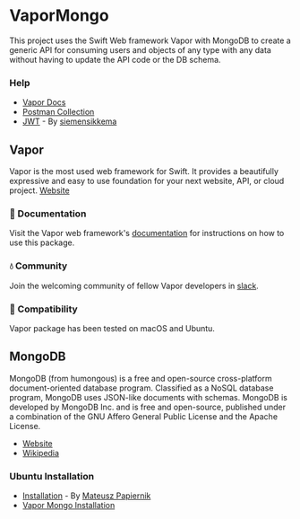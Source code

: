 # VaporMongo

This project uses the Swift Web framework Vapor with MongoDB to create a generic API for consuming users and objects of any type with any data without having to update the API code or the DB schema.

### Help
* [Vapor Docs](http://docs.vapor.codes)
* [Postman Collection](https://www.getpostman.com/collections/2a5806fe02adb831b3b2)
* [JWT](https://github.com/siemensikkema/vapor-jwt) - By [siemensikkema](https://github.com/siemensikkema) 

## Vapor

Vapor is the most used web framework for Swift. It provides a beautifully expressive and easy to use foundation for your next website, API, or cloud project.
[Website](https://vapor.codes)

### 📖 Documentation

Visit the Vapor web framework's [documentation](http://docs.vapor.codes) for instructions on how to use this package.

### 💧 Community

Join the welcoming community of fellow Vapor developers in [slack](http://vapor.team).

### 🔧 Compatibility

Vapor package has been tested on macOS and Ubuntu.

## MongoDB
MongoDB (from humongous) is a free and open-source cross-platform document-oriented database program. Classified as a NoSQL database program, MongoDB uses JSON-like documents with schemas. MongoDB is developed by MongoDB Inc. and is free and open-source, published under a combination of the GNU Affero General Public License and the Apache License.

* [Website](https://www.mongodb.com)
* [Wikipedia](https://en.wikipedia.org/wiki/MongoDB)

### Ubuntu Installation
* [Installation](https://www.digitalocean.com/community/tutorials/how-to-install-mongodb-on-ubuntu-16-04) - By [Mateusz Papiernik](https://www.digitalocean.com/community/users/mati) 
* [Vapor Mongo Installation](http://stackoverflow.com/a/37184845/3831196)
